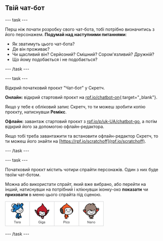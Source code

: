 ## Твій чат-бот

--- task ---

Перш ніж почати розробку свого чат-бота, тобі потрібно визначитись з його персонажем. **Подумай над наступними питаннями**:

+ Як зватимуть цього чат-бота?
+ Де він проживає?
+ Чи щасливий він? Серйозний? Смішний? Сором'язливий? Дружній?
+ Що йому подобається і не подобається?

--- /task ---

--- task ---

Відкрий початковий проєкт "Чат-бот" у Скретч.

**Онлайн:** відкрий стартовий проєкт на [rpf.io/chatbot-on](http://rpf.io/chatbot-on){:target="_blank"}.

Якщо у тебе є обліковий запис Скретч, то ти можеш зробити копію проєкту, натиснувши **Ремікс**.

**Офлайн:** завантаж стартовий проєкт з [rpf.io/p/uk-UA/chatbot-go](http://rpf.io/p/uk-UA/chatbot-go), а потім відкрий його за допомогою офлайн-редактора.

Якщо тобі треба завантажити та встановити офлайн-редактор Скретч, то ти можеш його знайти на [https://rpf.io/scratchoff](rpf.io/scratchoff).

--- /task ---

--- task ---

Початковий проєкт містить чотири спрайти персонажів. Один з них буде твоїм чат-ботом.

Можна або використати спрайт, який вже вибрано, або перейти на інший, натиснувши на потрібний і клікнувши іконку-око **показати** чи **приховати** в меню цього спрайта під сценою.

![Вибрати персонажа](images/chatbot-characters.png)

--- /task ---